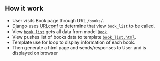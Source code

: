 ## How it work
- User visits Book page through URL `/books/`. </br>
- Django uses [URLconf](./demo/urls.py) to determine that view `book_list` to be called. </br>
- View [`book_list`](./books/views.py) gets all data from model [`Book`](./books/models.py). </br>
- View pushes list of books data to template [`book_list.html`](./books/templates/books/book_list.html). </br>
- Template use for loop to display information of each book. </br>
- Then generate a html page and sends/responses to User and is displayed on browser </br>